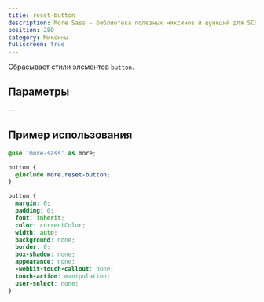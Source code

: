 ```yaml
---
title: reset-button
description: More Sass - библиотека полезных миксинов и функций для SCSS.
position: 280
category: Миксины
fullscreen: true
---
```


Сбрасывает стили элементов `button`.

## Параметры

—

## Пример использования

<code-group>

  <code-block label="SCSS" active>

  ```scss
  @use 'more-sass' as more;

  button {
  	@include more.reset-button;
  }
  ```

  </code-block>

  <code-block label="Результат">

  ```css
  button {
  	margin: 0;
  	padding: 0;
  	font: inherit;
  	color: currentColor;
  	width: auto;
  	background: none;
  	border: 0;
  	box-shadow: none;
  	appearance: none;
  	-webkit-touch-callout: none;
  	touch-action: manipulation;
  	user-select: none;
  }
  ```

  </code-block>

</code-group>
